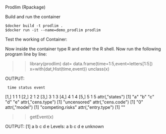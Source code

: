 Prodlim (Rpackage)

Build and run the container

	$docker build -t prodlim .
	$docker run -it --name=demo_prodlim prodlim


Test the working of Container:

Now inside the container type R and enter the  R shell.
Now run the following program line by line:

>> library(prodlim)
>> dat= data.frame(time=1:5,event=letters[1:5])
>> x=with(dat,Hist(time,event))
>> unclass(x)

OUTPUT:

     time status event
[1,]    1      1     1
[2,]    2      1     2
[3,]    3      1     3
[4,]    4      1     4
[5,]    5      1     5
attr(,"states")
[1] "a" "b" "c" "d" "e"
attr(,"cens.type")
[1] "uncensored"
attr(,"cens.code")
[1] "0"
attr(,"model")
[1] "competing.risks"
attr(,"entry.type")
[1] ""

>> getEvent(x)

OUTPUT:
[1] a b c d e
Levels: a b c d e unknown

